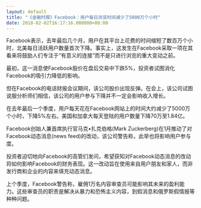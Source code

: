 ```yaml
---
layout: default
title: "《金融时报》Facebook：用户每日浏览时间减少了5000万个小时"
date: 2018-02-02T16:17:16.000000+08:00
---
```


Facebook表示，去年最后几个月，用户在其平台上花费的时间缩短了数百万个小时，北美每日活跃用户数量首次下降。事实上，这发生在Facebook采取一项在其看来将鼓励人们专注于“有意义的连接”而不是只进行浏览的重大变动之前。

最初，这一消息使Facebook股价在盘后交易中下跌5%，投资者试图消化Facebook的吸引力降低的影响。

但在Facebook的电话财报会议期间，该公司股价出现反弹。在会上，该公司试图说服分析师们相信，该公司的用户参与下降并不一定会影响收入增长。

在去年最后一个季度，用户每天花在Facebook网站上的时间大约减少了5000万个小时，下降5%左右。美国和加拿大每天登陆的用户数量下降70万至1.84亿。

Facebook创始人兼首席执行官马克•扎克伯格(Mark Zuckerberg)在1月推动了对Facebook动态消息(news feed)的改动，该公司警告称，此举也将影响用户参与度。

投资者迫切地向Facebook的高管们发问，希望获知对Facebook动态消息的改动将如何影响Facebook的财务表现。这一改动旨在使用来自用户朋友和家人，而非发行商和企业的内容来填充动态消息。

上个季度，Facebook警告称，雇佣1万名内容审查员可能影响其未来的盈利能力。这些审查员的职责是解决从暴力和恐怖主义内容，到假消息和俄罗斯假情报等种种问题。

